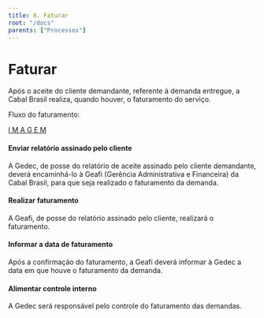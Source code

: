 ```yaml
---
title: 8. Faturar
root: "/docs"
parents: ["Processos"]
---
```


<h1 class="page-title">
  Faturar
</h1>

Após o aceite do cliente demandante, referente à demanda entregue, a Cabal Brasil realiza, quando houver, o faturamento do serviço.

Fluxo do faturamento:

[ I M A G E M ](https://drive.google.com/file/d/1dhH7Qvs9AWpz1t2YLGJuwUTVGIroOans/view?usp=sharing)

#### Enviar relatório assinado pelo cliente
A Gedec, de posse do relatório de aceite assinado pelo cliente demandante, deverá encaminhá-lo à Geafi (Gerência Administrativa e Financeira) da Cabal Brasil, para que seja realizado o faturamento da demanda.


#### Realizar faturamento
A Geafi, de posse do relatório assinado pelo cliente, realizará o faturamento.

#### Informar a data de faturamento
Após a confirmação do faturamento, a Geafi deverá informar à Gedec a data em que houve o faturamento da demanda.

#### Alimentar controle interno
A Gedec será responsável pelo controle do faturamento das demandas.

